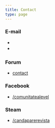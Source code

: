 ```yaml
---
title: Contact
type: page
---
```



### E-mail
* <div style="width:235px; height:19px; display: inline-block; background-image: url(/img/email-contact.png); background-repeat: no-repeat; vertical-align: middle;"></div>
* <div style="width:225px; height:19px; display: inline-block; background-image: url(/img/email-forum.png); background-repeat: no-repeat; vertical-align: middle;"></div>

### Forum
* [contact](https://forum.candaparerevista.ro/memberlist.php?mode=contactadmin)

### Facebook
* [/comunitatealevel](https://www.facebook.com/comunitatealevel/)

### Steam
* [/candaparerevista](https://steamcommunity.com/groups/candaparerevista)